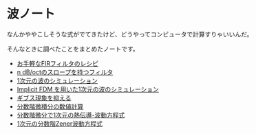 <style>
body {
  max-width: 704px;
  margin: auto;
  padding: 32px 8px;
}

img {
  width: 50%;
}

code {
  overflow-x: scroll;
  overflow-y: hidden;
  white-space: pre;
}

.katex {
  font-size: 1.3em !important;
}
</style>

# 波ノート
なんかややこしそうな式がでてきたけど、どうやってコンピュータで計算すりゃいいんだ。

そんなときに調べたことをまとめたノートです。

- <a href="basics.html">お手軽なFIRフィルタのレシピ</a>
- <a href="ndboct.html">n dB/octのスロープを持つフィルタ</a>
- <a href="waveequation.html">1次元の波のシミュレーション</a>
- <a href="waveequationimplicit.html">Implicit FDM を用いた1次元の波のシミュレーション</a>
- <a href="gibbs.html">ギブス現象を抑える</a>
- <a href="grunwald_letnikov.html">分数階微積分の数値計算</a>
- <a href="heat_wave_equation.html">分数階微分で1次元の熱伝導-波動方程式</a>
- <a href="waveequation_fractional_zener.html">1次元の分数階Zener波動方程式</a>
